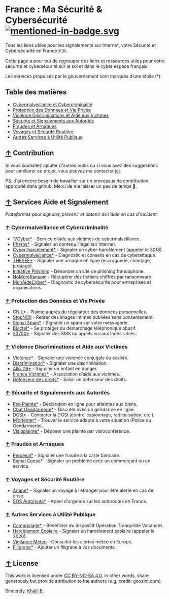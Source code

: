 # France : Ma Sécurité & Cybersécurité [![mentioned-in-badge.svg](media/mentioned-in-badge.svg)](https://github.com/khalil-b1/goosint/tree/main)
Tous les liens utiles pour les signalements sur Internet, votre Sécurité et Cybersécurité en France 🇫🇷.

Cette page a pour but de regrouper des liens et ressources utiles pour votre sécurité et cybersécurité sur le sol et dans le cyber espace français.

Les services propulsés par le gouvernement sont marqués d’une étoile (*).

## Table des matières
- [Cybermalveillance et Cybercriminalité](#-Cybermalveillance-et-Cybercriminalité)
- [Protection des Données et Vie Privée](#-Protection-des-Données-et-Vie-Privée)
- [Violence Discriminations et Aide aux Victimes](#-Violence-Discriminations-et-Aide-aux-Victimes)
- [Sécurite et Signalements aux Autorités](#-Sécurite-et-Signalements-aux-Autorités)
- [Fraudes et Arnaques](#-Fraudes-et-Arnaques)
- [Voyages et Sécurité Routière](#-Voyages-et-Sécurité-Routière)
- [Autres Services à Utilité Publique](#-Autres-Services-à-Utilité-Publique)

## [↑](#table-des-matières) Contribution
Si vous souhaitez ajouter d'autres outils ou si vous avez des suggestions pour améliorer ce projet, vous pouvez me contacter [ici](https://www.linkedin.com/in/khalilb/).

PS. J'ai encore besoin de travailler sur un processus de contribution approprié dans github. Merci de me laisser un peu de temps :cowboy_hat_face:.

## [↑](#table-des-matières) Services Aide et Signalement
_Plateformes pour signaler, prévenir et obtenir de l'aide en cas d'incident._ 

### [↑](#table-des-matières) Cybermalveillance et Cybercriminalité
- [17Cyber*](https://www.cybermalveillance.gouv.fr/17cyber) - Service d’aide aux victimes de cybermalveillance.  
- [Pharos*](https://www.internet-signalement.gouv.fr/PharosS1/) - Signaler un contenu illégal sur Internet.  
- [Cyber-harcèlement*](https://www.service-public.fr/cmi2) - Signaler un cyber-harcèlement (appeler le 3018).  
- [Cybermalveillance*](https://www.cybermalveillance.gouv.fr/diagnostic/profil) - Diagnostic et conseils en cas de cyberattaque.  
- [THESEE*](https://www.service-public.fr/particuliers/vosdroits/N31138) - Signaler une arnaque en ligne (escroquerie, chantage, piratage).  
- [Initiative Phishing](https://phishing-initiative.eu/contrib/) - Dénoncer un site de phishing francophone.  
- [NoMoreRansom](https://www.nomoreransom.org/) - Récupérer des fichiers chiffrés par ransomware.  
- [MonAideCyber*](https://monaidecyber.ssi.gouv.fr) - Diagnostic de cybersécurité pour entreprises et organisations.  

### [↑](#table-des-matières) Protection des Données et Vie Privée
- [CNIL*](https://www.cnil.fr/fr/plaintes) - Plainte auprès du régulateur des données personnelles.  
- [StopNCII](https://stopncii.org/) - Retirer des images intimes publiées sans consentement.  
- [Signal Spam*](https://www.signal-spam.fr) - Signaler un spam sur votre messagerie.  
- [Bloctel*](https://www.bloctel.gouv.fr) - Se protéger du démarchage téléphonique abusif.  
- [33700*](https://www.33700.fr/signaler-form-pc/) - Signaler des SMS ou appels vocaux indésirables.  

### [↑](#table-des-matières) Violence Discriminations et Aide aux Victimes
- [Violence*](https://www.service-public.fr/cmi) - Signaler une violence conjugale ou sexiste.  
- [Discrimination*](https://www.service-public.fr/cmi3) - Signaler une discrimination.  
- [Allo 119*](https://www.allo119.gouv.fr) - Signaler un enfant en danger.  
- [France Victimes*](https://www.france-victimes.fr/) - Association d’aide aux victimes.  
- [Défenseur des droits*](https://formulaire.defenseurdesdroits.fr/code/afficher.php?ETAPE=accueil_2016) - Saisir un défenseur des droits.  

### [↑](#table-des-matières) Sécurite et Signalements aux Autorités 
- [Pré-Plainte*](https://www.pre-plainte-en-ligne.gouv.fr) - Déclaration en ligne pour atteintes aux biens.  
- [Chat Gendarmerie*](https://www.gendarmerie.interieur.gouv.fr/contact/discuter-avec-un-gendarme?lang=fr#1) - Discuter avec un gendarme en ligne.  
- [DGSI*](https://www.dgsi.interieur.gouv.fr/contacter-nos-services) - Contacter la DGSI (contre-espionnage, radicalisation, etc.).  
- [M’orienter*](https://www.masecurite.interieur.gouv.fr/fr/m-orienter) - Trouver le service adapté à votre situation (Police ou Gendarmerie).  
- [Visioplainte*](https://visioplainte.apizee.com/aeab4c7412cf429184090c32c5eb61d8/appointment) - Déposer une plainte par visioconférence.  

### [↑](#table-des-matières) Fraudes et Arnaques
- [Perceval*](https://www.service-public.fr/particuliers/vosdroits/R46526) - Signaler une fraude à la carte bancaire.  
- [Signal Conso*](https://signal.conso.gouv.fr/fr) - Signaler un problème avec un commerçant ou un service.  

### [↑](#table-des-matières) Voyages et Sécurité Routière
- [Ariane*](https://www.service-public.fr/particuliers/vosdroits/R18974) - Signaler un voyage à l’étranger pour être alerté en cas de crise.  
- [SOS Autoroute*](https://apps.apple.com/fr/app/sos-autoroute/id427180986) - Appel d’urgence sur les autoroutes en France.  

### [↑](#table-des-matières) Autres Services à Utilité Publique
- [Cambriolage*](https://www.service-public.fr/particuliers/vosdroits/F34634) - Bénéficier du dispositif Opération Tranquillité Vacances.  
- [Harcèlement Scolaire](https://apps.apple.com/fr/app/3018/id1602242493) - Signaler un harcèlement scolaire (appeler le 3020).  
- [Vigilance Météo](https://meteoalarm.org/fr/live/) - Consulter les alertes météo en Europe.  
- [Filigrane*](https://filigrane.beta.gouv.fr/) - Ajouter un filigrane à vos documents.  

## [↑](#table-des-matières) License
This work is licensed under [CC BY-NC-SA 4.0](https://creativecommons.org/licenses/by-nc-sa/4.0/?ref=chooser-v1). In other words, share generously but provide attribution to the authors (e.g, credit: goosint.com).

Sincerely, [Khalil B.](https://www.linkedin.com/in/khalilb/)


